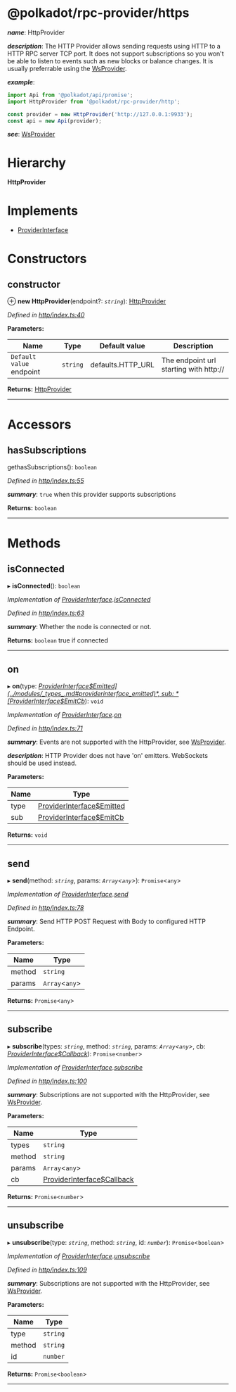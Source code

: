 

@polkadot/rpc-provider/https
============================
*__name__*: HttpProvider

*__description__*: The HTTP Provider allows sending requests using HTTP to a HTTP RPC server TCP port. It does not support subscriptions so you won't be able to listen to events such as new blocks or balance changes. It is usually preferrable using the [WsProvider](_ws_index_.wsprovider.md).

*__example__*:   

```javascript
import Api from '@polkadot/api/promise';
import HttpProvider from '@polkadot/rpc-provider/http';

const provider = new HttpProvider('http://127.0.0.1:9933');
const api = new Api(provider);
```

*__see__*: [WsProvider](_ws_index_.wsprovider.md)

# Hierarchy

**HttpProvider**

# Implements

* [ProviderInterface](../interfaces/_types_.providerinterface.md)

# Constructors

<a id="constructor"></a>

##  constructor

⊕ **new HttpProvider**(endpoint?: *`string`*): [HttpProvider](_http_index_.httpprovider.md)

*Defined in [http/index.ts:40](https://github.com/polkadot-js/api/blob/3835736/packages/rpc-provider/src/http/index.ts#L40)*

**Parameters:**

| Name | Type | Default value | Description |
| ------ | ------ | ------ | ------ |
| `Default value` endpoint | `string` |  defaults.HTTP_URL |  The endpoint url starting with http:// |

**Returns:** [HttpProvider](_http_index_.httpprovider.md)

___

# Accessors

<a id="hassubscriptions"></a>

##  hasSubscriptions

gethasSubscriptions(): `boolean`

*Defined in [http/index.ts:55](https://github.com/polkadot-js/api/blob/3835736/packages/rpc-provider/src/http/index.ts#L55)*

*__summary__*: `true` when this provider supports subscriptions

**Returns:** `boolean`

___

# Methods

<a id="isconnected"></a>

##  isConnected

▸ **isConnected**(): `boolean`

*Implementation of [ProviderInterface](../interfaces/_types_.providerinterface.md).[isConnected](../interfaces/_types_.providerinterface.md#isconnected)*

*Defined in [http/index.ts:63](https://github.com/polkadot-js/api/blob/3835736/packages/rpc-provider/src/http/index.ts#L63)*

*__summary__*: Whether the node is connected or not.

**Returns:** `boolean`
true if connected

___
<a id="on"></a>

##  on

▸ **on**(type: *[ProviderInterface$Emitted](../modules/_types_.md#providerinterface_emitted)*, sub: *[ProviderInterface$EmitCb](../modules/_types_.md#providerinterface_emitcb)*): `void`

*Implementation of [ProviderInterface](../interfaces/_types_.providerinterface.md).[on](../interfaces/_types_.providerinterface.md#on)*

*Defined in [http/index.ts:71](https://github.com/polkadot-js/api/blob/3835736/packages/rpc-provider/src/http/index.ts#L71)*

*__summary__*: Events are not supported with the HttpProvider, see [WsProvider](_ws_index_.wsprovider.md).

*__description__*: HTTP Provider does not have 'on' emitters. WebSockets should be used instead.

**Parameters:**

| Name | Type |
| ------ | ------ |
| type | [ProviderInterface$Emitted](../modules/_types_.md#providerinterface_emitted) |
| sub | [ProviderInterface$EmitCb](../modules/_types_.md#providerinterface_emitcb) |

**Returns:** `void`

___
<a id="send"></a>

##  send

▸ **send**(method: *`string`*, params: *`Array`<`any`>*): `Promise`<`any`>

*Implementation of [ProviderInterface](../interfaces/_types_.providerinterface.md).[send](../interfaces/_types_.providerinterface.md#send)*

*Defined in [http/index.ts:78](https://github.com/polkadot-js/api/blob/3835736/packages/rpc-provider/src/http/index.ts#L78)*

*__summary__*: Send HTTP POST Request with Body to configured HTTP Endpoint.

**Parameters:**

| Name | Type |
| ------ | ------ |
| method | `string` |
| params | `Array`<`any`> |

**Returns:** `Promise`<`any`>

___
<a id="subscribe"></a>

##  subscribe

▸ **subscribe**(types: *`string`*, method: *`string`*, params: *`Array`<`any`>*, cb: *[ProviderInterface$Callback](../modules/_types_.md#providerinterface_callback)*): `Promise`<`number`>

*Implementation of [ProviderInterface](../interfaces/_types_.providerinterface.md).[subscribe](../interfaces/_types_.providerinterface.md#subscribe)*

*Defined in [http/index.ts:100](https://github.com/polkadot-js/api/blob/3835736/packages/rpc-provider/src/http/index.ts#L100)*

*__summary__*: Subscriptions are not supported with the HttpProvider, see [WsProvider](_ws_index_.wsprovider.md).

**Parameters:**

| Name | Type |
| ------ | ------ |
| types | `string` |
| method | `string` |
| params | `Array`<`any`> |
| cb | [ProviderInterface$Callback](../modules/_types_.md#providerinterface_callback) |

**Returns:** `Promise`<`number`>

___
<a id="unsubscribe"></a>

##  unsubscribe

▸ **unsubscribe**(type: *`string`*, method: *`string`*, id: *`number`*): `Promise`<`boolean`>

*Implementation of [ProviderInterface](../interfaces/_types_.providerinterface.md).[unsubscribe](../interfaces/_types_.providerinterface.md#unsubscribe)*

*Defined in [http/index.ts:109](https://github.com/polkadot-js/api/blob/3835736/packages/rpc-provider/src/http/index.ts#L109)*

*__summary__*: Subscriptions are not supported with the HttpProvider, see [WsProvider](_ws_index_.wsprovider.md).

**Parameters:**

| Name | Type |
| ------ | ------ |
| type | `string` |
| method | `string` |
| id | `number` |

**Returns:** `Promise`<`boolean`>

___

